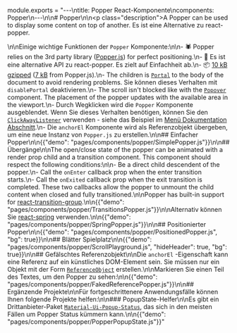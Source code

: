 module.exports = "---\ntitle: Popper React-Komponente\ncomponents: Popper\n---\n\n# Popper\n\n<p class=\"description\">A Popper can be used to display some content on top of another. Es ist eine Alternative zu react-popper.</p>\n\nEinige wichtige Funktionen der `Popper` Komponente:\n\n- 🕷 Popper relies on the 3rd party library ([Popper.js](https://github.com/FezVrasta/popper.js)) for perfect positioning.\n- 💄 Es ist eine alternative API zu react-popper. Es zielt auf Einfachheit ab.\n- 📦 [10 kB gzipped](/size-snapshot) ([7 kB](https://bundlephobia.com/result?p=popper.js) from Popper.js).\n- The children is [`Portal`](/components/portal/) to the body of the document to avoid rendering problems. Sie können dieses Verhalten mit `disablePortal` deaktivieren.\n- The scroll isn't blocked like with the [`Popover`](/components/popover/) component. The placement of the popper updates with the available area in the viewport.\n- Durch Wegklicken wird die `Popper` Komponente ausgeblendet. Wenn Sie dieses Verhalten benötigen, können Sie den [`ClickAwayListener`](/components/click-away-listener/) verwenden - siehe das Beispiel im [Menü Dokumentation Abschnitt](/components/menus/#menulist-composition).\n- Die `anchorEl` Komponente wird als Referenzobjekt übergeben, um eine neue Instanz von `Popper.js` zu erstellen.\n\n## Einfacher Popper\n\n{{\"demo\": \"pages/components/popper/SimplePopper.js\"}}\n\n## Übergänge\n\nThe open/close state of the popper can be animated with a render prop child and a transition component. This component should respect the following conditions:\n\n- Be a direct child descendent of the popper.\n- Call the `onEnter` callback prop when the enter transition starts.\n- Call the `onExited` callback prop when the exit transition is completed. These two callbacks allow the popper to unmount the child content when closed and fully transitioned.\n\nPopper has built-in support for [react-transition-group](https://github.com/reactjs/react-transition-group).\n\n{{\"demo\": \"pages/components/popper/TransitionsPopper.js\"}}\n\nAlternativ können Sie [react-spring](https://github.com/react-spring/react-spring) verwenden.\n\n{{\"demo\": \"pages/components/popper/SpringPopper.js\"}}\n\n## Positionierter Popper\n\n{{\"demo\": \"pages/components/popper/PositionedPopper.js\", \"bg\": true}}\n\n## Blätter Spielplatz\n\n{{\"demo\": \"pages/components/popper/ScrollPlayground.js\", \"hideHeader\": true, \"bg\": true}}\n\n## Gefälschtes Referenzobjekt\n\nDie `anchorEl` -Eigenschaft kann eine Referenz auf ein künstliches DOM-Element sein. Sie müssen nur ein Objekt mit der Form [`ReferenceObject`](https://github.com/FezVrasta/popper.js/blob/0642ce0ddeffe3c7c033a412d4d60ce7ec8193c3/packages/popper/index.d.ts#L118-L123) erstellen.\n\nMarkieren Sie einen Teil des Textes, um den Popper zu sehen:\n\n{{\"demo\": \"pages/components/popper/FakedReferencePopper.js\"}}\n\n## Ergänzende Projekte\n\nFür fortgeschrittenere Anwendungsfälle können Ihnen folgende Projekte helfen:\n\n### PopupState-Helfer\n\nEs gibt ein Drittanbieter-Paket [`Material-Ui-Popup-Status`](https://github.com/jcoreio/material-ui-popup-state), das sich in den meisten Fällen um Popper Status kümmern kann.\n\n{{\"demo\": \"pages/components/popper/PopperPopupState.js\"}}"